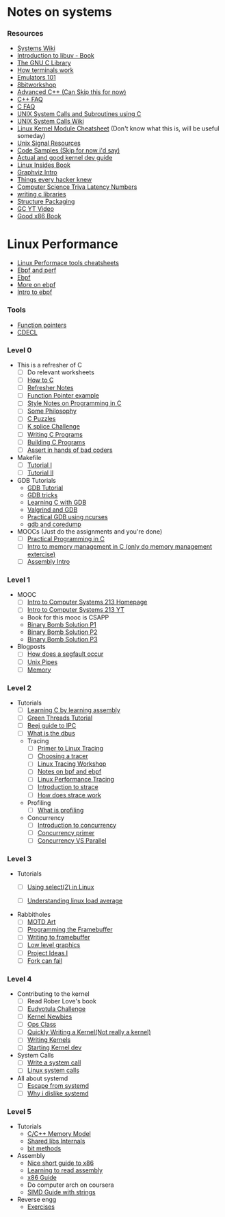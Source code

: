 # Notes on systems

### Resources
- [Systems Wiki](https://github.com/angrave/SystemProgramming/wiki)
- [Introduction to libuv - Book](http://nikhilm.github.io/uvbook/)
- [The GNU C Library](https://www.gnu.org/software/libc/manual/html_node/index.html)
- [How terminals work](http://xn--rpa.cc/essays/term)
- [Emulators 101](http://emulator101.com/)
- [8bitworkshop](https://8bitworkshop.com)
- [Advanced C++ (Can Skip this for now)](http://aszt.inf.elte.hu/~gsd/halado_cpp/index.html)
- [C++ FAQ](http://yosefk.com/c++fqa/index.html)
- [C FAQ](http://c-faq.com)
- [UNIX System Calls and Subroutines using C](http://users.cs.cf.ac.uk/Dave.Marshall/C/)
- [UNIX System Calls Wiki](https://news.ycombinator.com/item?id=17706119)
- [Linux Kernel Module Cheatsheet](https://github.com/cirosantilli/linux-kernel-module-cheat) (Don't know what this is, will be useful someday)
- [Unix Signal Resources](https://gist.github.com/geekodour/93552b2f382e99b3d14ddc5c464f6c50)
- [Code Samples (Skip for now i'd say)](https://gist.github.com/geekodour/93552b2f382e99b3d14ddc5c464f6c50)
- [Actual and good kernel dev guide](http://www.osdever.net/bkerndev/Docs/intro.htm)
- [Linux Insides Book](https://0xax.gitbooks.io/linux-insides/content/)
- [Graphviz Intro](https://www.worthe-it.co.za/programming/2017/09/19/quick-introduction-to-graphviz.html)
- [Things every hacker knew](http://www.catb.org/esr/faqs/things-every-hacker-once-knew/)
- [Computer Science Triva Latency Numbers](https://keon.io/computer-scientists-trivia/)
- [writing c libraries](https://www.cs.swarthmore.edu/~newhall/unixhelp/howto_C_libraries.html)
- [Structure Packaging](http://www.catb.org/esr/structure-packing/)
- [GC YT Video](https://www.youtube.com/watch?v=k0OOmaMwcV4&t=131s)
- [Good x86 Book](http://bob.cs.sonoma.edu/IntroCompOrg-x64/book.html#bookch1.html)

# Linux Performance
- [Linux Performace tools cheatsheets](http://www.brendangregg.com/linuxperf.html)
- [Ebpf and perf](http://www.brendangregg.com/linuxperf.htm://www.oreilly.com/ideas/ebpf-and-systems-performance)
- [Ebpf](http://www.brendangregg.com/ebpf.html)
- [More on ebpf](http://www.brendangregg.com/blog/2015-05-15/ebpf-one-small-step.html)
- [Intro to ebpf](https://lwn.net/Articles/740157/)


### Tools
- [Function pointers](http://fuckingfunctionpointers.com)
- [CDECL](https://cdecl.org)

### Level 0
- This is a refresher of C
    - [ ] Do relevant worksheets
    - [ ] [How to C](https://matt.sh/howto-c)
    - [ ] [Refresher Notes](https://www.cs.uic.edu/~jbell/CourseNotes/C_Programming/index.html)
    - [ ] [Function Pointer example](http://sites.harvard.edu/~lib215/reference/programming/color_test.c)
    - [ ] [Style Notes on Programming in C](http://sites.harvard.edu/~lib215/reference/programming/pikestyle.html)
    - [ ] [Some Philosophy](http://sites.harvard.edu/~lib215/reference/programming/unix-esr.html)
    - [ ] [C Puzzles](http://www.gowrikumar.com/c/index.php)
    - [ ] [K splice Challenge](https://blogs.oracle.com/linux/the-ksplice-pointer-challenge-v2)
    - [ ] [Writing C Programs](http://seenaburns.com/building-c-programs/)
    - [ ] [Building C Programs](http://nethack4.org/blog/building-c.html)
    - [ ] [Assert in hands of bad coders](https://blog.erratasec.com/2017/03/assert-in-hands-of-bad-coders.html)
- Makefile
    - [ ] [Tutorial I](http://makefiletutorial.com)
    - [ ] [Tutorial II](http://gromnitsky.users.sourceforge.net/articles/notes-for-new-make-users/)
- GDB Tutorials
    - [GDB Tutorial](http://www.unknownroad.com/rtfm/gdbtut/gdbtoc.html)
    - [GDB tricks](https://blogs.oracle.com/ksplice/8-gdb-tricks-you-should-know)
    - [Learning C with GDB](https://www.recurse.com/blog/5-learning-c-with-gdb)
    - [Valgrind and GDB](https://fau.re/blog/20140330_vgdb.html)
    - [Practical GDB using ncurses](http://www.brendangregg.com/blog/2016-08-09/gdb-example-ncurses.html)
    - [gdb and coredump](https://jvns.ca/blog/2018/04/28/debugging-a-segfault-on-linux/)
- MOOCs (Just do the assignments and you're done)
    - [ ] [Practical Programming in C]( https://ocw.mit.edu/courses/electrical-engineering-and-computer-science/6-087-practical-programming-in-c-january-iap-2010/index.htm)
    - [ ] [Intro to memory management in C (only do memory management extercise)]( https://ocw.mit.edu/courses/electrical-engineering-and-computer-science/6-088-introduction-to-c-memory-management-and-c-object-oriented-programming-january-iap-2010/index.htm)
    - [ ] [Assembly Intro](https://blog.benjojo.co.uk/post/interactive-x86-bootloader-tutorial)

### Level 1
- MOOC
    - [ ] [Intro to Computer Systems 213 Homepage](https://www.cs.cmu.edu/~213/schedule.html)
    - [ ] [Intro to Computer Systems 213 YT](https://www.youtube.com/playlist?list=PLpIxOj-HnDsPZIJYO4U9f-xRI8bBadaso)
    - Book for this mooc is CSAPP
    - [Binary Bomb Solution P1](https://archive.is/DDdeT)
    - [Binary Bomb Solution P2]( https://web.archive.org/web/20160314033730/http://blog.carlosgaldino.com/2015/11/19/defusing-a-binary-bomb-with-gdb-part-2.html)
    - [Binary Bomb Solution P3]( https://web.archive.org/web/20160314033758/http://blog.carlosgaldino.com:80/2015/12/03/defusing-a-binary-bomb-with-gdb-part-3.html)
- Blogposts
    - [ ] [How does a segfault occur](https://unix.stackexchange.com/questions/257598/how-does-a-segmentation-fault-work-under-the-hood)
    - [ ] [Unix Pipes](http://www.linusakesson.net/programming/pipelogic/index.php)
    - [ ] [Memory](http://marek.vavrusa.com/memory/)

### Level 2
- Tutorials
    - [ ] [Learning C by learning assembly](https://www.recurse.com/blog/7-understanding-c-by-learning-assembly)
    - [ ] [Green Threads Tutorial](http://c9x.me/articles/gthreads/intro.html)
    - [ ] [Beej guide to IPC](http://beej.us/guide/bgipc/html/multi/index.html)
    - [ ] [What is the dbus](https://techbase.kde.org/Development/Tutorials/D-Bus/Introduction)
    - Tracing
        - [ ] [Primer to Linux Tracing](https://jvns.ca/blog/2017/07/05/linux-tracing-systems/)
        - [ ] [Choosing a tracer](http://www.brendangregg.com/blog/2015-07-08/choosing-a-linux-tracer.html)
        - [ ] [Linux Tracing Workshop](https://github.com/goldshtn/linux-tracing-workshop)
        - [ ] [Notes on bpf and ebpf](https://jvns.ca/blog/2017/06/28/notes-on-bpf---ebpf/)
        - [ ] [Linux Performance Tracing](http://www.brendangregg.com/linuxperf.html)
        - [ ] [Introduction to strace](https://jorge.fbarr.net/2014/01/19/introduction-to-strace/)
        - [ ] [How does strace work](https://blog.packagecloud.io/eng/2016/02/29/how-does-strace-work/)
    - Profiling
        - [ ] [What is profiling](http://www.pixelbeat.org/programming/profiling/)
    - Concurrency
        - [ ] [Introduction to concurrency](http://cs.lmu.edu/~ray/notes/introconcurrency/)
        - [ ] [Concurrency primer](https://drive.google.com/open?id=1msGTeCIV0ZfHefb_MpHZDZqv8qcGnhEU)
        - [ ] [Concurrency VS Parallel](http://yosefk.com/blog/parallelism-and-concurrency-need-different-tools.html)

### Level 3
- Tutorials
    - [ ] [Using select(2) in Linux](http://aivarsk.github.io/2017/04/06/select/)
    - [ ] [Understanding linux load average](http://www.brendangregg.com/blog/2017-08-08/linux-load-averages.html)


- Rabbitholes
    - [ ] [MOTD Art](https://tylercipriani.com/blog/2014/05/22/creating-baller-useful-motd-ascii-art/)
    - [ ] [Programming the Framebuffer](https://cmcenroe.me/2018/01/30/fbclock.html)
    - [ ] [Writing to framebuffer](http://seenaburns.com/2018/04/04/writing-to-the-framebuffer/)
    - [ ] [Low level graphics](http://betteros.org/tut/graphics1.php)
    - [ ] [Project Ideas I](http://sites.harvard.edu/~lib215/hw/)
    - [ ] [Fork can fail](http://rachelbythebay.com/w/2014/08/19/fork/)

### Level 4
- Contributing to the kernel
    - [ ] Read Rober Love's book
    - [ ] [Eudyotula Challenge](http://eudyptula-challenge.org/)
    - [ ] [Kernel Newbies](https://kernelnewbies.org)
    - [ ] [Ops Class](https://www.ops-class.org/)
    - [ ] [Quickly Writing a Kernel(Not really a kernel)](https://arjunsreedharan.org/post/82710718100/kernel-101-lets-write-a-kernel)
    - [ ] [Writing Kernels](https://www.cs.vu.nl/~herbertb/misc/writingkernels.txt)
    - [ ] [Starting Kernel dev](https://brennan.io/2016/10/13/kernel-dev-ep1/)

- System Calls
    - [ ] [Write a system call](https://brennan.io/2016/11/14/kernel-dev-ep3/)
    - [ ] [Linux system calls](https://blog.packagecloud.io/eng/2016/04/05/the-definitive-guide-to-linux-system-calls/)
- All about systemd
    - [ ] [Escape from systemd](https://davmac.wordpress.com/2017/06/14/escape-from-system-d/)
    - [ ] [Why i dislike systemd](https://lobste.rs/s/vzjalp/why_i_dislike_systemd)

### Level 5
- Tutorials
    - [C/C++ Memory Model](https://davmac.wordpress.com/2018/01/28/understanding-the-c-c-memory-model/)
    - [Shared libs Internals](https://amir.rachum.com/blog/2016/09/17/shared-libraries/)
    - [bit methods](https://github.com/miguel-r-s/BitCounting)
- Assembly
    - [Nice short guide to x86](https://www.nayuki.io/page/a-fundamental-introduction-to-x86-assembly-programming)
    - [Learning to read assembly](http://patshaughnessy.net/2016/11/26/learning-to-read-x86-assembly-language)
    - [x86 Guide](http://www.cs.virginia.edu/~evans/cs216/guides/x86.html)
    - Do computer arch on coursera
    - [SIMD Guide with strings](http://trent.me/is-prefix-of-string-in-table/)
- Reverse engg
    - [Exercises](https://github.com/wapiflapi/exrs)

